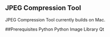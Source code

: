 ## JPEG Compression Tool

JPEG Compression Tool currently builds on Mac.

##Prerequisites
Python
Python Image Library
Qt

